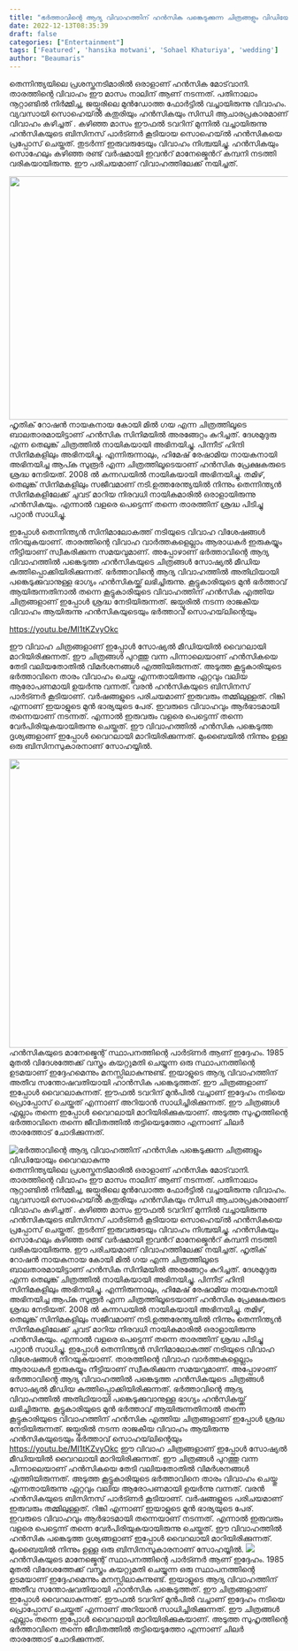 ```yaml
---
title: "ഭർത്താവിന്റെ ആദ്യ വിവാഹത്തിന് ഹൻസിക പങ്കെടുക്കുന്ന ചിത്രങ്ങളും വിഡിയോയും വൈറലാകുന്നു"
date: 2022-12-13T08:35:39
draft: false
categories: ["Entertainment"]
tags: ['Featured', 'hansika motwani', 'Sohael Khaturiya', 'wedding']
author: "Beaumaris"
---
```


തെന്നിന്ത്യയിലെ പ്രശസ്തനടിമാരിൽ ഒരാളാണ് ഹൻസിക മോട്‌വാനി. താരത്തിന്റെ വിവാഹം ഈ മാസം നാലിന് ആണ് നടന്നത്. പതിനാലാം നൂറ്റാണ്ടിൽ നിർമ്മിച്ച, ജയ്പൂരിലെ മുൻഡോത്ത ഫോർട്ടിൽ വച്ചായിരുന്നു വിവാഹം. വ്യവസായി സൊഹെയ്ൽ കതുരിയും ഹൻസികയും സിന്ധി ആചാരപ്രകാരമാണ് വിവാഹം കഴിച്ചത് . കഴിഞ്ഞ മാസം ഈഫൽ ടവറിന് മുന്നിൽ വച്ചായിരുന്നു ഹൻസികയുടെ ബിസിനസ് പാർട്ണർ കൂടിയായ സൊഹെയ്ൽ ഹൻസികയെ പ്രപ്പോസ് ചെയ്തത്. തുടർന്ന് ഇരുവരുടേയും വിവാഹം നിശ്ചയിച്ചു. ഹൻസികയും സൊഹേലും കഴിഞ്ഞ രണ്ട് വർഷമായി ഇവന്‍റ് മാനേജ്മെന്‍റ് കമ്പനി നടത്തി വരികയായിരുന്നു. ഈ പരിചയമാണ് വിവാഹത്തിലേക്ക് നയിച്ചത്.

<img class="size-full wp-image-366525 aligncenter" src="https://cdn.boolokam.com/articles/2022/12/334-3.jpg" alt="" width="845" height="440" />ഹൃതിക് റോഷൻ നായകനായ കോയി മിൽ ഗയ എന്ന ചിത്രത്തിലൂടെ ബാലതാരമായിട്ടാണ് ഹൻസിക സിനിമയിൽ അരങ്ങേറ്റം കുറിച്ചത്. ദേശമുദുരു എന്ന തെലുങ്ക് ചിത്രത്തിൽ നായികയായി അഭിനയിച്ചു. പിന്നീട് ഹിന്ദി സിനിമകളിലും അഭിനയിച്ചു. എന്നിരുന്നാലും, ഹിമേഷ് രേഷാമിയ നായകനായി അഭിനയിച്ച ആപ്ക സുരൂർ എന്ന ചിത്രത്തിലൂടെയാണ് ഹൻസിക പ്രേക്ഷകരുടെ ശ്രദ്ധ നേടിയത്. 2008 ൽ കന്നഡയിൽ നായികയായി അഭിനയിച്ചു. തമിഴ്, തെലുങ്ക് സിനിമകളിലും സജീവമാണ് നടി.ഉത്തരേന്ത്യയിൽ നിന്നും തെന്നിന്ത്യൻ സിനിമകളിലേക്ക് ചുവട് മാറിയ നിരവധി നായികമാരിൽ ഒരാളായിരുന്നു ഹൻസികയും. എന്നാൽ വളരെ പെട്ടെന്ന് തന്നെ താരത്തിന് ശ്രദ്ധ പിടിച്ചു പറ്റാൻ സാധിച്ചു.

ഇപ്പോൾ തെന്നിന്ത്യന്‍ സിനിമാലോകത്ത് നടിയുടെ വിവാഹ വിശേഷങ്ങള്‍ നിറയുകയാണ്. താരത്തിന്റെ വിവാഹ വാർത്തകളെല്ലാം ആരാധകർ ഇരുകയ്യും നീട്ടിയാണ് സ്വീകരിക്കുന്ന സമയവുമാണ്. അപ്പോഴാണ് ഭർത്താവിന്റെ ആദ്യ വിവാഹത്തിൽ പങ്കെടുത്ത ഹൻസികയുടെ ചിത്രങ്ങൾ സോഷ്യൽ മീഡിയ കുത്തിപ്പൊക്കിയിരിക്കുന്നത്. ഭർത്താവിന്റെ ആദ്യ വിവാഹത്തിൽ അതിഥിയായി പങ്കെടുക്കുവാനുള്ള ഭാഗ്യം ഹൻസികയ്ക്ക് ലഭിച്ചിരുന്നു. കൂട്ടുകാരിയുടെ മുൻ ഭർത്താവ് ആയിരുന്നതിനാൽ തന്നെ കൂട്ടുകാരിയുടെ വിവാഹത്തിന് ഹൻസിക എത്തിയ ചിത്രങ്ങളാണ് ഇപ്പോൾ ശ്രദ്ധ നേടിയിരുന്നത്. ജയ്പൂരിൽ നടന്ന രാജകീയ വിവാഹം ആയിരുന്നു ഹൻസികയുടെയും ഭർത്താവ് സൊഹയ്‌ലിന്റെയും

https://youtu.be/MI1tKZvyOkc

ഈ വിവാഹ ചിത്രങ്ങളാണ് ഇപ്പോൾ സോഷ്യൽ മീഡിയയിൽ വൈറലായി മാറിയിരിക്കുന്നത്. ഈ ചിത്രങ്ങൾ പുറത്തു വന്ന പിന്നാലെയാണ് ഹൻസികയെ തേടി വലിയതോതിൽ വിമർശനങ്ങൾ എത്തിയിരുന്നത്. അടുത്ത കൂട്ടുകാരിയുടെ ഭർത്താവിനെ താരം വിവാഹം ചെയ്തു എന്നതായിരുന്നു ഏറ്റവും വലിയ ആരോപണമായി ഉയർന്നു വന്നത്. വരൻ ഹൻസികയുടെ ബിസിനസ് പാർട്ണർ കൂടിയാണ്. വർഷങ്ങളുടെ പരിചയമാണ് ഇരുവരും തമ്മിലുള്ളത്. റിങ്കി എന്നാണ് ഇയാളുടെ മുൻ ഭാര്യയുടെ പേര്. ഇവരുടെ വിവാഹവും ആർഭാടമായി തന്നെയാണ് നടന്നത്. എന്നാൽ ഇരുവരും വളരെ പെട്ടെന്ന് തന്നെ വേർപിരിയുകയായിരുന്നു ചെയ്തത്. ഈ വിവാഹത്തിൽ ഹൻസിക പങ്കെടുത്ത ദൃശ്യങ്ങളാണ് ഇപ്പോൾ വൈറലായി മാറിയിരിക്കുന്നത്. മുംബൈയിൽ നിന്നും ഉള്ള ഒരു ബിസിനസുകാരനാണ് സോഹയ്യിൽ.

<img class="wp-image-366526 aligncenter" src="https://cdn.boolokam.com/articles/2022/12/efff.jpeg" alt="" width="873" height="522" />ഹൻസികയുടെ മാനേജ്മെന്റ് സ്ഥാപനത്തിന്റെ പാർട്ണർ ആണ് ഇദ്ദേഹം. 1985 മുതൽ വിദേശത്തേക്ക് വസ്ത്രം കയറ്റുമതി ചെയ്യുന്ന ഒരു സ്ഥാപനത്തിന്റെ ഉടമയാണ് ഇദ്ദേഹമെന്നും മനസ്സിലാകുന്നുണ്ട്. ഇയാളുടെ ആദ്യ വിവാഹത്തിന് അതീവ സന്തോഷവതിയായി ഹാൻസിക പങ്കെടുത്തത്. ഈ ചിത്രങ്ങളാണ് ഇപ്പോൾ വൈറലാകുന്നത്. ഈഫൽ ടവറിന് മുൻപിൽ വച്ചാണ് ഇദ്ദേഹം നടിയെ പ്രൊപ്പോസ് ചെയ്തത് എന്നാണ് അറിയാൻ സാധിച്ചിരിക്കുന്നത്. ഈ ചിത്രങ്ങൾ എല്ലാം തന്നെ ഇപ്പോൾ വൈറലായി മാറിയിരിക്കുകയാണ്. അടുത്ത സുഹൃത്തിന്റെ ഭർത്താവിനെ തന്നെ ജീവിതത്തിൽ തട്ടിയെടുത്തോ എന്നാണ് ചിലർ താരത്തോട് ചോദിക്കുന്നത്.


![ഭർത്താവിന്റെ ആദ്യ വിവാഹത്തിന് ഹൻസിക പങ്കെടുക്കുന്ന ചിത്രങ്ങളും വിഡിയോയും വൈറലാകുന്നു](https://cdn.boolokam.com/articles/2022/12/334-3.jpg)തെന്നിന്ത്യയിലെ പ്രശസ്തനടിമാരിൽ ഒരാളാണ് ഹൻസിക മോട്‌വാനി. താരത്തിന്റെ വിവാഹം ഈ മാസം നാലിന് ആണ് നടന്നത്. പതിനാലാം നൂറ്റാണ്ടിൽ നിർമ്മിച്ച, ജയ്പൂരിലെ മുൻഡോത്ത ഫോർട്ടിൽ വച്ചായിരുന്നു വിവാഹം. വ്യവസായി സൊഹെയ്ൽ കതുരിയും ഹൻസികയും സിന്ധി ആചാരപ്രകാരമാണ് വിവാഹം കഴിച്ചത് . കഴിഞ്ഞ മാസം ഈഫൽ ടവറിന് മുന്നിൽ വച്ചായിരുന്നു ഹൻസികയുടെ ബിസിനസ് പാർട്ണർ കൂടിയായ സൊഹെയ്ൽ ഹൻസികയെ പ്രപ്പോസ് ചെയ്തത്. തുടർന്ന് ഇരുവരുടേയും വിവാഹം നിശ്ചയിച്ചു. ഹൻസികയും സൊഹേലും കഴിഞ്ഞ രണ്ട് വർഷമായി ഇവന്‍റ് മാനേജ്മെന്‍റ് കമ്പനി നടത്തി വരികയായിരുന്നു. ഈ പരിചയമാണ് വിവാഹത്തിലേക്ക് നയിച്ചത്. ഹൃതിക് റോഷൻ നായകനായ കോയി മിൽ ഗയ എന്ന ചിത്രത്തിലൂടെ ബാലതാരമായിട്ടാണ് ഹൻസിക സിനിമയിൽ അരങ്ങേറ്റം കുറിച്ചത്. ദേശമുദുരു എന്ന തെലുങ്ക് ചിത്രത്തിൽ നായികയായി അഭിനയിച്ചു. പിന്നീട് ഹിന്ദി സിനിമകളിലും അഭിനയിച്ചു. എന്നിരുന്നാലും, ഹിമേഷ് രേഷാമിയ നായകനായി അഭിനയിച്ച ആപ്ക സുരൂർ എന്ന ചിത്രത്തിലൂടെയാണ് ഹൻസിക പ്രേക്ഷകരുടെ ശ്രദ്ധ നേടിയത്. 2008 ൽ കന്നഡയിൽ നായികയായി അഭിനയിച്ചു. തമിഴ്, തെലുങ്ക് സിനിമകളിലും സജീവമാണ് നടി.ഉത്തരേന്ത്യയിൽ നിന്നും തെന്നിന്ത്യൻ സിനിമകളിലേക്ക് ചുവട് മാറിയ നിരവധി നായികമാരിൽ ഒരാളായിരുന്നു ഹൻസികയും. എന്നാൽ വളരെ പെട്ടെന്ന് തന്നെ താരത്തിന് ശ്രദ്ധ പിടിച്ചു പറ്റാൻ സാധിച്ചു. ഇപ്പോൾ തെന്നിന്ത്യന്‍ സിനിമാലോകത്ത് നടിയുടെ വിവാഹ വിശേഷങ്ങള്‍ നിറയുകയാണ്. താരത്തിന്റെ വിവാഹ വാർത്തകളെല്ലാം ആരാധകർ ഇരുകയ്യും നീട്ടിയാണ് സ്വീകരിക്കുന്ന സമയവുമാണ്. അപ്പോഴാണ് ഭർത്താവിന്റെ ആദ്യ വിവാഹത്തിൽ പങ്കെടുത്ത ഹൻസികയുടെ ചിത്രങ്ങൾ സോഷ്യൽ മീഡിയ കുത്തിപ്പൊക്കിയിരിക്കുന്നത്. ഭർത്താവിന്റെ ആദ്യ വിവാഹത്തിൽ അതിഥിയായി പങ്കെടുക്കുവാനുള്ള ഭാഗ്യം ഹൻസികയ്ക്ക് ലഭിച്ചിരുന്നു. കൂട്ടുകാരിയുടെ മുൻ ഭർത്താവ് ആയിരുന്നതിനാൽ തന്നെ കൂട്ടുകാരിയുടെ വിവാഹത്തിന് ഹൻസിക എത്തിയ ചിത്രങ്ങളാണ് ഇപ്പോൾ ശ്രദ്ധ നേടിയിരുന്നത്. ജയ്പൂരിൽ നടന്ന രാജകീയ വിവാഹം ആയിരുന്നു ഹൻസികയുടെയും ഭർത്താവ് സൊഹയ്‌ലിന്റെയും https://youtu.be/MI1tKZvyOkc ഈ വിവാഹ ചിത്രങ്ങളാണ് ഇപ്പോൾ സോഷ്യൽ മീഡിയയിൽ വൈറലായി മാറിയിരിക്കുന്നത്. ഈ ചിത്രങ്ങൾ പുറത്തു വന്ന പിന്നാലെയാണ് ഹൻസികയെ തേടി വലിയതോതിൽ വിമർശനങ്ങൾ എത്തിയിരുന്നത്. അടുത്ത കൂട്ടുകാരിയുടെ ഭർത്താവിനെ താരം വിവാഹം ചെയ്തു എന്നതായിരുന്നു ഏറ്റവും വലിയ ആരോപണമായി ഉയർന്നു വന്നത്. വരൻ ഹൻസികയുടെ ബിസിനസ് പാർട്ണർ കൂടിയാണ്. വർഷങ്ങളുടെ പരിചയമാണ് ഇരുവരും തമ്മിലുള്ളത്. റിങ്കി എന്നാണ് ഇയാളുടെ മുൻ ഭാര്യയുടെ പേര്. ഇവരുടെ വിവാഹവും ആർഭാടമായി തന്നെയാണ് നടന്നത്. എന്നാൽ ഇരുവരും വളരെ പെട്ടെന്ന് തന്നെ വേർപിരിയുകയായിരുന്നു ചെയ്തത്. ഈ വിവാഹത്തിൽ ഹൻസിക പങ്കെടുത്ത ദൃശ്യങ്ങളാണ് ഇപ്പോൾ വൈറലായി മാറിയിരിക്കുന്നത്. മുംബൈയിൽ നിന്നും ഉള്ള ഒരു ബിസിനസുകാരനാണ് സോഹയ്യിൽ. ![](https://cdn.boolokam.com/articles/2022/12/efff.jpeg)ഹൻസികയുടെ മാനേജ്മെന്റ് സ്ഥാപനത്തിന്റെ പാർട്ണർ ആണ് ഇദ്ദേഹം. 1985 മുതൽ വിദേശത്തേക്ക് വസ്ത്രം കയറ്റുമതി ചെയ്യുന്ന ഒരു സ്ഥാപനത്തിന്റെ ഉടമയാണ് ഇദ്ദേഹമെന്നും മനസ്സിലാകുന്നുണ്ട്. ഇയാളുടെ ആദ്യ വിവാഹത്തിന് അതീവ സന്തോഷവതിയായി ഹാൻസിക പങ്കെടുത്തത്. ഈ ചിത്രങ്ങളാണ് ഇപ്പോൾ വൈറലാകുന്നത്. ഈഫൽ ടവറിന് മുൻപിൽ വച്ചാണ് ഇദ്ദേഹം നടിയെ പ്രൊപ്പോസ് ചെയ്തത് എന്നാണ് അറിയാൻ സാധിച്ചിരിക്കുന്നത്. ഈ ചിത്രങ്ങൾ എല്ലാം തന്നെ ഇപ്പോൾ വൈറലായി മാറിയിരിക്കുകയാണ്. അടുത്ത സുഹൃത്തിന്റെ ഭർത്താവിനെ തന്നെ ജീവിതത്തിൽ തട്ടിയെടുത്തോ എന്നാണ് ചിലർ താരത്തോട് ചോദിക്കുന്നത്.
